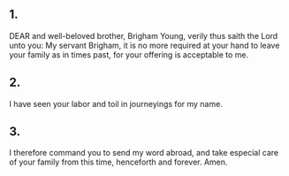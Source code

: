 ## 1.
DEAR and well-beloved brother, Brigham Young, verily thus saith the Lord unto you: My servant Brigham, it is no more required at your hand to leave your family as in times past, for your offering is acceptable to me.
## 2.
I have seen your labor and toil in journeyings for my name.
## 3.
I therefore command you to send my word abroad, and take especial care of your family from this time, henceforth and forever. Amen.
